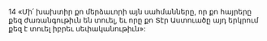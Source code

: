 14 «Մի՛ խախտիր քո մերձաւորի այն սահմանները, որ քո հայրերը քեզ ժառանգութիւն են տուել, եւ որը քո Տէր Աստուածը այդ երկրում քեզ է տուել իբրեւ սեփականութիւն»:

